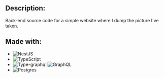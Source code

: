  ## Description:
 Back-end source code for a simple website where I dump the picture I've taken.
 ## Made with:
 * ![NestJS](https://img.shields.io/badge/nestjs-%23E0234E.svg?style=for-the-badge&logo=nestjs&logoColor=white)
 * ![TypeScript](https://img.shields.io/badge/typescript-%23007ACC.svg?style=for-the-badge&logo=typescript&logoColor=white)
 * ![Type-graphql](https://img.shields.io/badge/-TypeGraphQL-%23C04392?style=for-the-badge) ![GraphQL](https://img.shields.io/badge/-GraphQL-E10098?style=for-the-badge&logo=graphql&logoColor=white)
 * ![Postgres](https://img.shields.io/badge/postgres-%23316192.svg?style=for-the-badge&logo=postgresql&logoColor=white)
